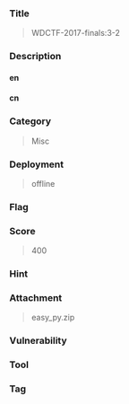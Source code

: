 ### Title
> WDCTF-2017-finals:3-2
### Description

#### en
>

#### cn
>

### Category
> Misc

### Deployment
> offline

### Flag
>

### Score
>400

### Hint
>

### Attachment
>easy_py.zip

### Vulnerability
>

### Tool
>

### Tag
>
